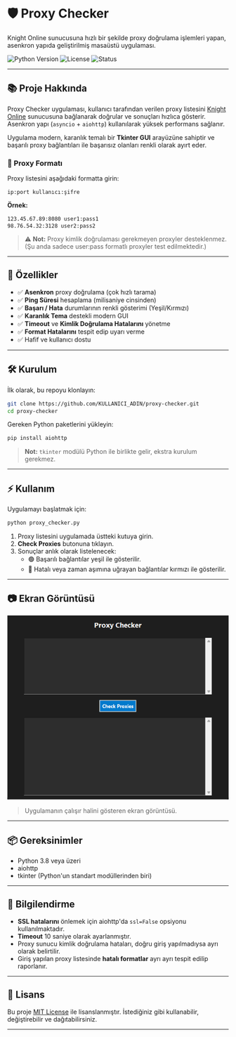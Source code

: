 # 🛡️ Proxy Checker

Knight Online sunucusuna hızlı bir şekilde proxy doğrulama işlemleri yapan, asenkron yapıda geliştirilmiş masaüstü uygulaması.

![Python Version](https://img.shields.io/badge/python-3.8%2B-blue)
![License](https://img.shields.io/badge/license-MIT-green)
![Status](https://img.shields.io/badge/status-Active-brightgreen)

---

## 📚 Proje Hakkında

Proxy Checker uygulaması, kullanıcı tarafından verilen proxy listesini [Knight Online](https://www.knightonline.world) sunucusuna bağlanarak doğrular ve sonuçları hızlıca gösterir. Asenkron yapı (`asyncio` + `aiohttp`) kullanılarak yüksek performans sağlanır.

Uygulama modern, karanlık temalı bir **Tkinter GUI** arayüzüne sahiptir ve başarılı proxy bağlantıları ile başarısız olanları renkli olarak ayırt eder.

### 🔹 Proxy Formatı

Proxy listesini aşağıdaki formatta girin:

```
ip:port kullanıcı:şifre
```

**Örnek:**
```
123.45.67.89:8080 user1:pass1
98.76.54.32:3128 user2:pass2
```

> ⚠️ **Not:** Proxy kimlik doğrulaması gerekmeyen proxyler desteklenmez. (Şu anda sadece user:pass formatlı proxyler test edilmektedir.)

---

## 🚀 Özellikler

- ✅ **Asenkron** proxy doğrulama (çok hızlı tarama)
- ✅ **Ping Süresi** hesaplama (milisaniye cinsinden)
- ✅ **Başarı / Hata** durumlarının renkli gösterimi (Yeşil/Kırmızı)
- ✅ **Karanlık Tema** destekli modern GUI
- ✅ **Timeout** ve **Kimlik Doğrulama Hatalarını** yönetme
- ✅ **Format Hatalarını** tespit edip uyarı verme
- ✅ Hafif ve kullanıcı dostu

---

## 🛠️ Kurulum

İlk olarak, bu repoyu klonlayın:

```bash
git clone https://github.com/KULLANICI_ADIN/proxy-checker.git
cd proxy-checker
```

Gereken Python paketlerini yükleyin:

```bash
pip install aiohttp
```

> **Not:** `tkinter` modülü Python ile birlikte gelir, ekstra kurulum gerekmez.

---

## ⚡ Kullanım

Uygulamayı başlatmak için:

```bash
python proxy_checker.py
```

1. Proxy listesini uygulamada üstteki kutuya girin.
2. **Check Proxies** butonuna tıklayın.
3. Sonuçlar anlık olarak listelenecek:
   - 🟢 Başarılı bağlantılar yeşil ile gösterilir.
   - 🔴 Hatalı veya zaman aşımına uğrayan bağlantılar kırmızı ile gösterilir.

---

## 📷 Ekran Görüntüsü

![Proxy Checker Arayüzü](screenshot.png) 

> Uygulamanın çalışır halini gösteren ekran görüntüsü.

---

## 📦 Gereksinimler

- Python 3.8 veya üzeri
- aiohttp
- tkinter (Python'un standart modüllerinden biri)

---

## 📌 Bilgilendirme

- **SSL hatalarını** önlemek için aiohttp'da `ssl=False` opsiyonu kullanılmaktadır.
- **Timeout** 10 saniye olarak ayarlanmıştır.
- Proxy sunucu kimlik doğrulama hataları, doğru giriş yapılmadıysa ayrı olarak belirtilir.
- Giriş yapılan proxy listesinde **hatalı formatlar** ayrı ayrı tespit edilip raporlanır.

---

## 📝 Lisans

Bu proje [MIT License](LICENSE) ile lisanslanmıştır. İstediğiniz gibi kullanabilir, değiştirebilir ve dağıtabilirsiniz.

---


